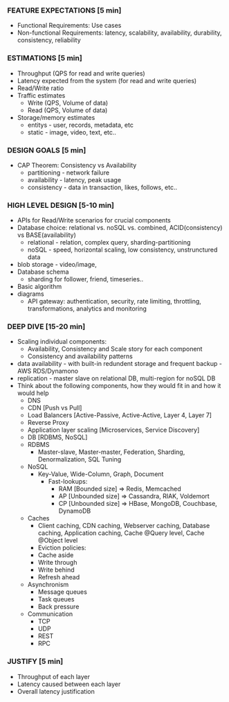 ### FEATURE EXPECTATIONS [5 min]
- Functional Requirements: Use cases
- Non-functional Requirements: latency, scalability, availability, durability, consistency, reliability
### ESTIMATIONS [5 min]
- Throughput (QPS for read and write queries)
- Latency expected from the system (for read and write queries)
- Read/Write ratio
- Traffic estimates
  - Write (QPS, Volume of data)
  - Read  (QPS, Volume of data)
- Storage/memory estimates
  - entitys - user, records, metadata, etc
  - static - image, video, text, etc..
### DESIGN GOALS [5 min]
- CAP Theorem: Consistency vs Availability  
  - partitioning - network failure
  - availability - latency, peak usage
  - consistency - data in transaction, likes, follows, etc..
### HIGH LEVEL DESIGN [5-10 min]
- APIs for Read/Write scenarios for crucial components
- Database choice: relational vs. noSQL vs. combined, ACID(consistency) vs BASE(availability)
  - relational - relation, complex query, sharding-partitioning
  - noSQL - speed, horizontal scaling, low consistency, unstrunctured data
- blob storage - video/image,
- Database schema
  - sharding for follower, friend, timeseries..
- Basic algorithm
- diagrams
  - API gateway: authentication, security, rate limiting, throttling, transformations, analytics and monitoring
### DEEP DIVE [15-20 min]
- Scaling individual components: 
  - Availability, Consistency and Scale story for each component
  - Consistency and availability patterns
- data availability - with built-in redundent storage and frequent backup - AWS RDS/Dynamono
- replication - master slave on relational DB, multi-region for noSQL DB
- Think about the following components, how they would fit in and how it would help
  - DNS
  - CDN [Push vs Pull]
  - Load Balancers [Active-Passive, Active-Active, Layer 4, Layer 7]
  - Reverse Proxy
  - Application layer scaling [Microservices, Service Discovery]
  - DB [RDBMS, NoSQL]
   - RDBMS 
     - Master-slave, Master-master, Federation, Sharding, Denormalization, SQL Tuning
   - NoSQL
     - Key-Value, Wide-Column, Graph, Document
       - Fast-lookups:
         - RAM  [Bounded size] => Redis, Memcached
         - AP [Unbounded size] => Cassandra, RIAK, Voldemort
         - CP [Unbounded size] => HBase, MongoDB, Couchbase, DynamoDB
   - Caches
     - Client caching, CDN caching, Webserver caching, Database caching, Application caching, Cache @Query level, Cache @Object level
     - Eviction policies:
      - Cache aside
      - Write through
      - Write behind
      - Refresh ahead
  - Asynchronism
    - Message queues
    - Task queues
    - Back pressure
  - Communication
    - TCP
    - UDP
    - REST
    - RPC
### JUSTIFY [5 min]
- Throughput of each layer
- Latency caused between each layer
- Overall latency justification
